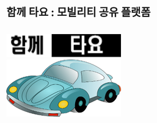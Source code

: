 # 함께 타요 : 모빌리티 공유 플랫폼
# <img src="logo.png"  width="300" height="60"> <img src="car.png"  width="300" height="150">




